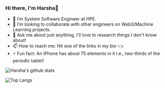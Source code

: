 ### Hi there, I'm Harsha👋

<!--
**HarshaR99/HarshaR99** is a ✨ _special_ ✨ repository because its `README.md` (this file) appears on your GitHub profile.

Here are some ideas to get you started:
-->
- 💾  I’m System Software Engineer at HPE.
- 👯 I’m looking to collaborate with other engineers on Web3/Machine Learning projects.
- 💬 Ask me about just anything, I'll love to research things I don't know about!
- 📫 How to reach me: Hit one of the links in my bio 👈
- ⚡ Fun fact: An iPhone has about 75 elements in it i.e., two-thirds of the periodic table!!

![Harsha's github stats](https://github-readme-stats.vercel.app/api?username=HarshaR99&count_private=true&theme=algolia&show_icons=true)

![Top Langs](https://github-readme-stats.vercel.app/api/top-langs/?username=HarshaR99&count_private=true&theme=algolia)

